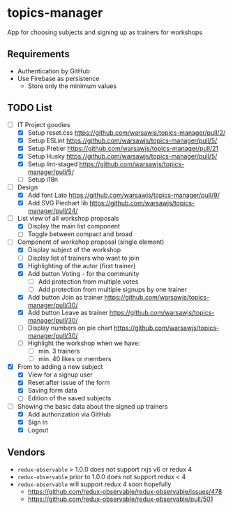 # topics-manager

App for choosing subjects and signing up as trainers for workshops

## Requirements

* Authentication by GitHub
* Use Firebase as persistence
    + Store only the minimum values

## TODO List

* [ ] IT Project goodies
    + [x] Setup reset.css <https://github.com/warsawjs/topics-manager/pull/2/>
    + [x] Setup ESLint <https://github.com/warsawjs/topics-manager/pull/5/>
    + [x] Setup Pretier <https://github.com/warsawjs/topics-manager/pull/21>
    + [x] Setup Husky <https://github.com/warsawjs/topics-manager/pull/5/>
    + [x] Setup lint-staged <https://github.com/warsawjs/topics-manager/pull/5/>
    + [ ] Setup i18n

* [ ] Design
    + [x] Add font Lato <https://github.com/warsawjs/topics-manager/pull/9/>
    + [x] Add SVG Piechart lib <https://github.com/warsawjs/topics-manager/pull/24/>

* [ ] List view of all workshop proposals
    + [x] Display the main list component
    + [ ] Toggle between compact and broad

* [ ] Component of workshop proposal (single element)
    + [x] Display subject of the workshop
    + [ ] Display list of trainers who want to join
    + [x] Highlighting of the autor (first trainer)
    + [x] Add button Voting - for the community
        - [ ] Add protection from multiple votes
        - [ ] Add protection from multiple signups by one trainer
    + [x] Add button Join as trainer <https://github.com/warsawjs/topics-manager/pull/30/>
    + [x] Add button Leave as trainer <https://github.com/warsawjs/topics-manager/pull/30/>
    + [ ] Display numbers on pie chart <https://github.com/warsawjs/topics-manager/pull/30/>
    + [ ] Highlight the workshop when we have:
        - [ ] min. 3 trainers
        - [ ] min. 40 likes or members

* [x] From to adding a new subject
    + [x] View for a signup user
    + [x] Reset after issue of the form
    + [x] Saving form data
    + [ ] Edition of the saved subjects

* [ ] Showing the basic data about the signed up trainers
    + [x] Add authorization via GitHub
    + [x] Sign in
    + [x] Logout

## Vendors

* `redux-observable` > 1.0.0 does not support rxjs v6 or redux 4
* `redux-observable` prior to 1.0.0 does not support redux < 4
* `redux-observable` will support redux 4 soon hopefully
    + https://github.com/redux-observable/redux-observable/issues/478
    + https://github.com/redux-observable/redux-observable/pull/501
